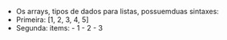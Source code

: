* Os arrays, tipos de dados para listas, possuemduas sintaxes:
* Primeira: [1, 2, 3, 4, 5]
* Segunda: items: - 1 - 2 - 3